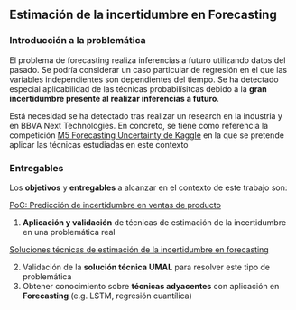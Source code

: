 ## Estimación de la incertidumbre en Forecasting 

### Introducción a la problemática

El problema de forecasting realiza inferencias a futuro utilizando datos del pasado. Se podría considerar un caso particular de regresión en el que las variables independientes son dependientes del tiempo. Se ha detectado especial aplicabilidad de las técnicas probabilísitcas debido a la **gran incertidumbre presente al realizar inferencias a futuro**.  

Está necesidad se ha detectado tras realizar un research en la industria y en BBVA Next Technologies. En concreto, se tiene como referencia la competición [M5 Forecasting Uncertainty de Kaggle](https://www.kaggle.com/c/m5-forecasting-uncertainty) en la que se pretende aplicar las técnicas estudiadas en este contexto

### Entregables

Los **objetivos** y **entregables** a alcanzar en el contexto de este trabajo son:

[PoC: Predicción de incertidumbre en ventas de producto](/poc_forecasting_uncertainty/m5_forecasting_uncertainty)

1. **Aplicación y validación** de técnicas de estimación de la incertidumbre en una problemática real

[Soluciones técnicas de estimación de la incertidumbre en forecasting](/poc_forecasting_uncertainty/techniques)

2. Validación de la **solución técnica UMAL** para resolver este tipo de problemática
3. Obtener conocimiento sobre **técnicas adyacentes** con aplicación en **Forecasting** (e.g. LSTM, regresión cuantílica)


